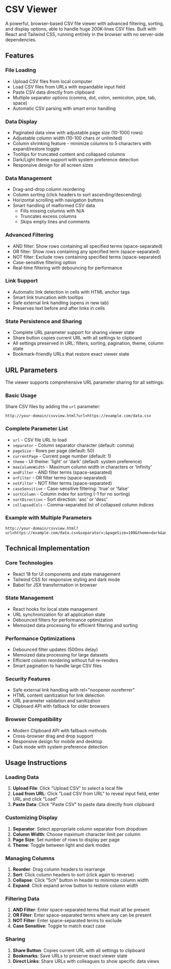 # CSV Viewer

A powerful, browser-based CSV file viewer with advanced filtering, sorting, and display options, able to handle huge 200K-lines CSV files. Built with React and Tailwind CSS, running entirely in the browser with no server-side dependencies.

## Features

### File Loading
- Upload CSV files from local computer
- Load CSV files from URLs with expandable input field
- Paste CSV data directly from clipboard
- Multiple separator options (comma, dot, colon, semicolon, pipe, tab, space)
- Automatic CSV parsing with smart error handling

### Data Display
- Paginated data view with adjustable page size (10-1000 rows)
- Adjustable column width (10-100 chars or unlimited)
- Column shrinking feature - minimize columns to 5 characters with expand/restore toggle
- Tooltips for truncated content and collapsed columns
- Dark/Light theme support with system preference detection
- Responsive design for all screen sizes

### Data Management
- Drag-and-drop column reordering
- Column sorting (click headers to sort ascending/descending)
- Horizontal scrolling with navigation buttons
- Smart handling of malformed CSV data
  - Fills missing columns with N/A
  - Truncates excess columns
  - Skips empty lines and comments

### Advanced Filtering
- AND filter: Show rows containing all specified terms (space-separated)
- OR filter: Show rows containing any specified term (space-separated)
- NOT filter: Exclude rows containing specified terms (space-separated)
- Case-sensitive filtering option
- Real-time filtering with debouncing for performance

### Link Support
- Automatic link detection in cells with HTML anchor tags
- Smart link truncation with tooltips
- Safe external link handling (opens in new tab)
- Preserves text before and after links in cells

### State Persistence and Sharing
- Complete URL parameter support for sharing viewer state
- Share button copies current URL with all settings to clipboard
- All settings preserved in URL: filters, sorting, pagination, theme, column state
- Bookmark-friendly URLs that restore exact viewer state

## URL Parameters

The viewer supports comprehensive URL parameter sharing for all settings:

### Basic Usage
Share CSV files by adding the `url` parameter:
```
http://your-domain/csvview.html?url=https://example.com/data.csv
```

### Complete Parameter List
- `url` - CSV file URL to load
- `separator` - Column separator character (default: comma)
- `pageSize` - Rows per page (default: 50)
- `currentPage` - Current page number (default: 1)
- `theme` - UI theme: 'light' or 'dark' (default: system preference)
- `maxColumnWidth` - Maximum column width in characters or 'Infinity'
- `andFilter` - AND filter terms (space-separated)
- `orFilter` - OR filter terms (space-separated)
- `notFilter` - NOT filter terms (space-separated)
- `caseSensitive` - Case-sensitive filtering: 'true' or 'false'
- `sortColumn` - Column index for sorting (-1 for no sorting)
- `sortDirection` - Sort direction: 'asc' or 'desc'
- `collapsedCols` - Comma-separated list of collapsed column indices

### Example with Multiple Parameters
```
http://your-domain/csvview.html?url=https://example.com/data.csv&separator=;&pageSize=100&theme=dark&andFilter=john%20doe&sortColumn=0&sortDirection=desc&collapsedCols=2,3,5
```

## Technical Implementation

### Core Technologies
- React 18 for UI components and state management
- Tailwind CSS for responsive styling and dark mode
- Babel for JSX transformation in browser

### State Management
- React hooks for local state management
- URL synchronization for all application state
- Debounced filters for performance optimization
- Memoized data processing for efficient filtering and sorting

### Performance Optimizations
- Debounced filter updates (500ms delay)
- Memoized data processing for large datasets
- Efficient column reordering without full re-renders
- Smart pagination to handle large CSV files

### Security Features
- Safe external link handling with rel="noopener noreferrer"
- HTML content sanitization for link detection
- URL parameter validation and sanitization
- Clipboard API with fallback for older browsers

### Browser Compatibility
- Modern Clipboard API with fallback methods
- Cross-browser drag and drop support
- Responsive design for mobile and desktop
- Dark mode with system preference detection

## Usage Instructions

### Loading Data
1. **Upload File**: Click "Upload CSV" to select a local file
2. **Load from URL**: Click "Load CSV from URL" to reveal input field, enter URL and click "Load"
3. **Paste Data**: Click "Paste CSV" to paste data directly from clipboard

### Customizing Display
1. **Separator**: Select appropriate column separator from dropdown
2. **Column Width**: Choose maximum character limit per column
3. **Page Size**: Set number of rows to display per page
4. **Theme**: Toggle between light and dark modes

### Managing Columns
1. **Reorder**: Drag column headers to rearrange
2. **Sort**: Click column headers to sort (click again to reverse)
3. **Collapse**: Click "5ch" button in header to minimize column width
4. **Expand**: Click expand arrow button to restore column width

### Filtering Data
1. **AND Filter**: Enter space-separated terms that must all be present
2. **OR Filter**: Enter space-separated terms where any can be present
3. **NOT Filter**: Enter space-separated terms to exclude
4. **Case Sensitive**: Toggle to match exact case

### Sharing
1. **Share Button**: Copies current URL with all settings to clipboard
2. **Bookmarks**: Save URLs to preserve exact viewer state
3. **Direct Links**: Share URLs with colleagues to show specific data views
